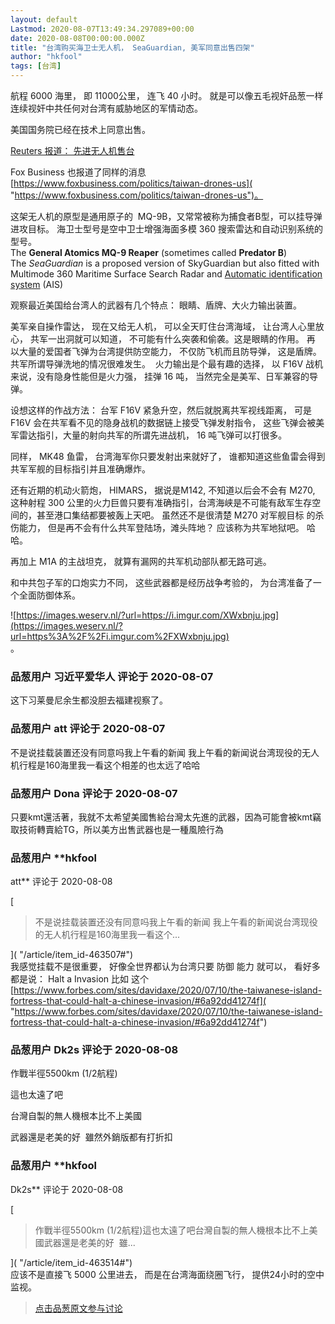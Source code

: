 ```yaml
---
layout: default
Lastmod: 2020-08-07T13:49:34.297089+00:00
date: 2020-08-08T00:00:00.000Z
title: "台湾购买海卫士无人机， SeaGuardian, 美军同意出售四架"
author: "hkfool"
tags: [台湾]
---
```


航程 6000 海里， 即 11000公里， 连飞 40 小时。 就是可以像五毛视奸品葱一样连续视奸中共任何对台湾有威胁地区的军情动态。  
  
美国国务院已经在技术上同意出售。  
  
[Reuters 报道： 先进无人机售台]( "https://www.reuters.com/article/us-usa-taiwan-drones-exclusive/exclusive-taiwan-in-talks-to-make-first-purchase-of-sophisticated-u-s-drones-sources-idUSKCN25221C")  
  
Fox Business 也报道了同样的消息  [https://www.foxbusiness.com/politics/taiwan-drones-us]( "https://www.foxbusiness.com/politics/taiwan-drones-us")。  
  
这架无人机的原型是通用原子的  MQ-9B，又常常被称为捕食者B型，可以挂导弹进攻目标。 海卫士型号是空中卫士增强海面多模 360 搜索雷达和自动识别系统的型号。  
The **General Atomics MQ-9 Reaper** (sometimes called **Predator B**)  
The _SeaGuardian_ is a proposed version of SkyGuardian but also fitted with Multimode 360 Maritime Surface Search Radar and [Automatic identification system]( "https://en.wikipedia.org/wiki/Automatic_identification_system") (AIS)  
  
观察最近美国给台湾人的武器有几个特点： 眼睛、盾牌、大火力输出装置。   
  
美军亲自操作雷达， 现在又给无人机， 可以全天盯住台湾海域， 让台湾人心里放心， 共军一出洞就可以知道， 不可能有什么突袭和偷袭。这是眼睛的作用。 再 以大量的爱国者飞弹为台湾提供防空能力， 不仅防飞机而且防导弹， 这是盾牌。 共军所谓导弹洗地的情况很难发生。  火力输出是个最有趣的选择， 以 F16V 战机来说，没有隐身性能但是火力强， 挂弹 16 吨， 当然完全是美军、日军兼容的导弹。   
  
设想这样的作战方法： 台军 F16V 紧急升空，然后就脱离共军视线距离， 可是 F16V 会在共军看不见的隐身战机的数据链上接受飞弹发射指令， 这些飞弹会被美军雷达指引，大量的射向共军的所谓先进战机， 16 吨飞弹可以打很多。    
  
同样， MK48 鱼雷， 台湾海军你只要发射出来就好了， 谁都知道这些鱼雷会得到共军军舰的目标指引并且准确爆炸。  
  
还有近期的机动火箭炮， HIMARS， 据说是M142, 不知道以后会不会有 M270, 这种射程 300 公里的火力巨兽只要有准确指引，台湾海峡是不可能有敌军生存空间的，甚至港口集结都要被轰上天吧。 虽然还不是很清楚 M270 对军舰目标 的杀伤能力， 但是再不会有什么共军登陆场，滩头阵地？ 应该称为共军地狱吧。 哈哈。  
  
再加上 M1A 的主战坦克， 就算有漏网的共军机动部队都无路可逃。  
  
和中共包子军的口炮实力不同， 这些武器都是经历战争考验的， 为台湾准备了一个全面防御体系。  
  
![https://images.weserv.nl/?url=https://i.imgur.com/XWxbnju.jpg](https://images.weserv.nl/?url=https%3A%2F%2Fi.imgur.com%2FXWxbnju.jpg)  
。

            
### 品葱用户 **习近平爱华人** 评论于 2020-08-07
        
这下习莱曼尼余生都没胆去福建视察了。
        


            
### 品葱用户 **att** 评论于 2020-08-07
        
不是说挂载装置还没有同意吗我上午看的新闻 我上午看的新闻说台湾现役的无人机行程是160海里我一看这个相差的也太远了哈哈
        


            
### 品葱用户 **Dona** 评论于 2020-08-07
        
只要kmt還活著，我就不太希望美國售給台灣太先進的武器，因為可能會被kmt竊取技術轉賣給TG，所以美方出售武器也是一種風險行為
        


            
### 品葱用户 **hkfool 
att** 评论于 2020-08-08
        
[

> 不是说挂载装置还没有同意吗我上午看的新闻 我上午看的新闻说台湾现役的无人机行程是160海里我一看这个...

]( "/article/item_id-463507#")  
我感觉挂载不是很重要， 好像全世界都认为台湾只要 防御 能力 就可以， 看好多都是说： Halt a Invasion 比如 这个 [https://www.forbes.com/sites/davidaxe/2020/07/10/the-taiwanese-island-fortress-that-could-halt-a-chinese-invasion/#6a92dd41274f]( "https://www.forbes.com/sites/davidaxe/2020/07/10/the-taiwanese-island-fortress-that-could-halt-a-chinese-invasion/#6a92dd41274f")
        


            
### 品葱用户 **Dk2s** 评论于 2020-08-08
        
作戰半徑5500km (1/2航程)  
  
這也太遠了吧  
  
台灣自製的無人機根本比不上美國  
  
武器還是老美的好  雖然外銷版都有打折扣
        


            
### 品葱用户 **hkfool 
Dk2s** 评论于 2020-08-08
        
[

> 作戰半徑5500km (1/2航程)這也太遠了吧台灣自製的無人機根本比不上美國武器還是老美的好  雖...

]( "/article/item_id-463514#")  
应该不是直接飞 5000 公里进去， 而是在台湾海面绕圈飞行， 提供24小时的空中监视。
        






> [点击品葱原文参与讨论](https://pincong.rocks/article/22639)

